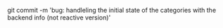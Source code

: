 git commit -m 'bug: handleling the initial state of the categories with the backend info (not reactive version)'
